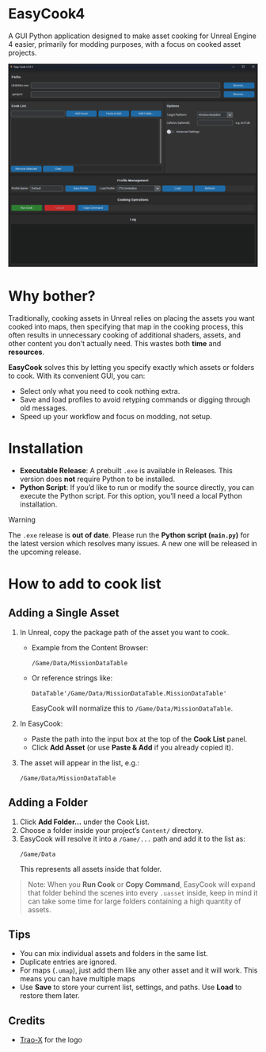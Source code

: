 # EasyCook4
A GUI Python application designed to make asset cooking for Unreal Engine 4 easier, primarily for modding purposes, with a focus on cooked asset projects.

![preview](resources/previewnew.png)

# Why bother?
Traditionally, cooking assets in Unreal relies on placing the assets you want cooked into maps, then specifying that map in the cooking process, this often results in unnecessary cooking of additional shaders, assets, and other content you don’t actually need. This wastes both **time** and **resources**.

**EasyCook** solves this by letting you specify exactly which assets or folders to cook. With its convenient GUI, you can:
* Select only what you need to cook nothing extra.
* Save and load profiles to avoid retyping commands or digging through old messages.
* Speed up your workflow and focus on modding, not setup.

# Installation
* **Executable Release**: A prebuilt `.exe` is available in Releases. This version does **not** require Python to be installed.
* **Python Script**: If you’d like to run or modify the source directly, you can execute the Python script. For this option, you’ll need a local Python installation.

> [!WARNING]  
> The `.exe` release is **out of date**. Please run the **Python script (`main.py`)** for the latest version which resolves many issues. A new one will be released in the upcoming release.

# How to add to cook list

## Adding a Single Asset

1. In Unreal, copy the package path of the asset you want to cook.
   * Example from the Content Browser:
     ```
     /Game/Data/MissionDataTable
     ```
   * Or reference strings like:
     ```
     DataTable'/Game/Data/MissionDataTable.MissionDataTable'
     ```
     EasyCook will normalize this to `/Game/Data/MissionDataTable`.

2. In EasyCook:
   * Paste the path into the input box at the top of the **Cook List** panel.
   * Click **Add Asset** (or use **Paste & Add** if you already copied it).

3. The asset will appear in the list, e.g.:
   ```
   /Game/Data/MissionDataTable
   ```

## Adding a Folder

1. Click **Add Folder…** under the Cook List.
2. Choose a folder inside your project’s `Content/` directory.
3. EasyCook will resolve it into a `/Game/...` path and add it to the list as:
   ```
   /Game/Data
   ```
   This represents all assets inside that folder.
> Note: When you **Run Cook** or **Copy Command**, EasyCook will expand that folder behind the scenes into every `.uasset` inside, keep in mind it can take some time for large folders containing a high quantity of assets.

## Tips
* You can mix individual assets and folders in the same list.
* Duplicate entries are ignored.
* For maps (`.umap`), just add them like any other asset and it will work. This means you can have multiple maps
* Use **Save** to store your current list, settings, and paths. Use **Load** to restore them later.

## Credits
- [Trao-X](https://github.com/Trao-X) for the logo 
